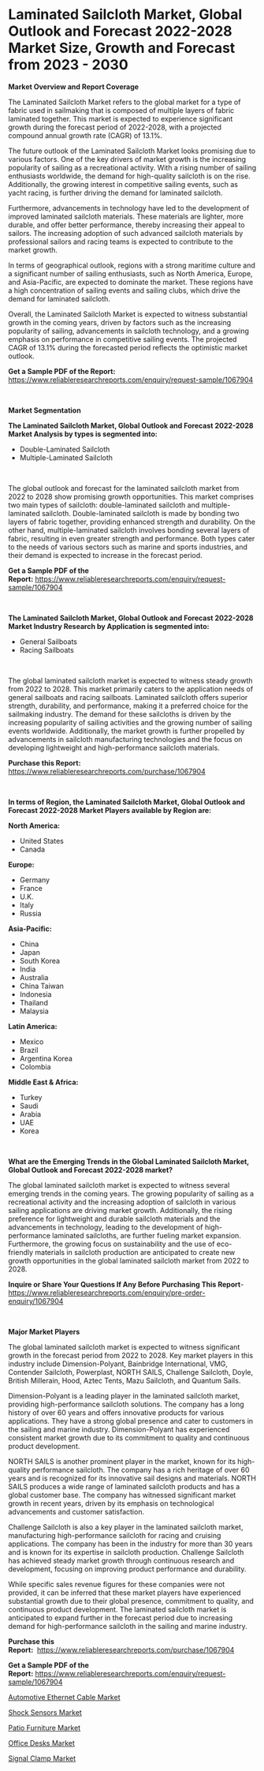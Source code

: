 <p><h1>Laminated Sailcloth Market, Global Outlook and Forecast 2022-2028 Market Size, Growth and Forecast from 2023 - 2030</h1></p><p><strong>Market Overview and Report Coverage</strong></p>
<p><p>The Laminated Sailcloth Market refers to the global market for a type of fabric used in sailmaking that is composed of multiple layers of fabric laminated together. This market is expected to experience significant growth during the forecast period of 2022-2028, with a projected compound annual growth rate (CAGR) of 13.1%.</p><p>The future outlook of the Laminated Sailcloth Market looks promising due to various factors. One of the key drivers of market growth is the increasing popularity of sailing as a recreational activity. With a rising number of sailing enthusiasts worldwide, the demand for high-quality sailcloth is on the rise. Additionally, the growing interest in competitive sailing events, such as yacht racing, is further driving the demand for laminated sailcloth.</p><p>Furthermore, advancements in technology have led to the development of improved laminated sailcloth materials. These materials are lighter, more durable, and offer better performance, thereby increasing their appeal to sailors. The increasing adoption of such advanced sailcloth materials by professional sailors and racing teams is expected to contribute to the market growth.</p><p>In terms of geographical outlook, regions with a strong maritime culture and a significant number of sailing enthusiasts, such as North America, Europe, and Asia-Pacific, are expected to dominate the market. These regions have a high concentration of sailing events and sailing clubs, which drive the demand for laminated sailcloth.</p><p>Overall, the Laminated Sailcloth Market is expected to witness substantial growth in the coming years, driven by factors such as the increasing popularity of sailing, advancements in sailcloth technology, and a growing emphasis on performance in competitive sailing events. The projected CAGR of 13.1% during the forecasted period reflects the optimistic market outlook.</p></p>
<p><strong>Get a Sample PDF of the Report:</strong> <a href="https://www.reliableresearchreports.com/enquiry/request-sample/1067904">https://www.reliableresearchreports.com/enquiry/request-sample/1067904</a></p>
<p>&nbsp;</p>
<p><strong>Market Segmentation</strong></p>
<p><strong>The Laminated Sailcloth Market, Global Outlook and Forecast 2022-2028 Market Analysis by types is segmented into:</strong></p>
<p><ul><li>Double-Laminated Sailcloth</li><li>Multiple-Laminated Sailcloth</li></ul></p>
<p>&nbsp;</p>
<p><p>The global outlook and forecast for the laminated sailcloth market from 2022 to 2028 show promising growth opportunities. This market comprises two main types of sailcloth: double-laminated sailcloth and multiple-laminated sailcloth. Double-laminated sailcloth is made by bonding two layers of fabric together, providing enhanced strength and durability. On the other hand, multiple-laminated sailcloth involves bonding several layers of fabric, resulting in even greater strength and performance. Both types cater to the needs of various sectors such as marine and sports industries, and their demand is expected to increase in the forecast period.</p></p>
<p><strong>Get a Sample PDF of the Report:</strong>&nbsp;<a href="https://www.reliableresearchreports.com/enquiry/request-sample/1067904">https://www.reliableresearchreports.com/enquiry/request-sample/1067904</a></p>
<p>&nbsp;</p>
<p><strong>The Laminated Sailcloth Market, Global Outlook and Forecast 2022-2028 Market Industry Research by Application is segmented into:</strong></p>
<p><ul><li>General Sailboats</li><li>Racing Sailboats</li></ul></p>
<p>&nbsp;</p>
<p><p>The global laminated sailcloth market is expected to witness steady growth from 2022 to 2028. This market primarily caters to the application needs of general sailboats and racing sailboats. Laminated sailcloth offers superior strength, durability, and performance, making it a preferred choice for the sailmaking industry. The demand for these sailcloths is driven by the increasing popularity of sailing activities and the growing number of sailing events worldwide. Additionally, the market growth is further propelled by advancements in sailcloth manufacturing technologies and the focus on developing lightweight and high-performance sailcloth materials.</p></p>
<p><strong>Purchase this Report:</strong>&nbsp; <a href="https://www.reliableresearchreports.com/purchase/1067904">https://www.reliableresearchreports.com/purchase/1067904</a></p>
<p>&nbsp;</p>
<p><strong>In terms of Region, the Laminated Sailcloth Market, Global Outlook and Forecast 2022-2028 Market Players available by Region are:</strong></p>
<p>
    <p> <strong> North America: </strong>
        <ul>
            <li>United States</li>
            <li>Canada</li>
        </ul>
        </p> 
    <p> <strong> Europe: </strong>
        <ul>
            <li>Germany</li>
            <li>France</li>
            <li>U.K.</li>
            <li>Italy</li>
            <li>Russia</li>
        </ul>
        </p> 
    <p> <strong> Asia-Pacific: </strong>
        <ul>
            <li>China</li>
            <li>Japan</li>
            <li>South Korea</li>
            <li>India</li>
            <li>Australia</li>
            <li>China Taiwan</li>
            <li>Indonesia</li>
            <li>Thailand</li>
            <li>Malaysia</li>
        </ul>
        </p> 
    <p> <strong> Latin America: </strong>
        <ul>
            <li>Mexico</li>
            <li>Brazil</li>
            <li>Argentina Korea</li>
            <li>Colombia</li>
        </ul>
        </p> 
    <p> <strong> Middle East & Africa: </strong>
        <ul>
            <li>Turkey</li>
            <li>Saudi</li>
            <li>Arabia</li>
            <li>UAE</li>
            <li>Korea</li>
        </ul>
    </p>
    </p>
<p>&nbsp;</p>
<p><strong>What are the Emerging Trends in the Global Laminated Sailcloth Market, Global Outlook and Forecast 2022-2028 market?</strong></p>
<p><p>The global laminated sailcloth market is expected to witness several emerging trends in the coming years. The growing popularity of sailing as a recreational activity and the increasing adoption of sailcloth in various sailing applications are driving market growth. Additionally, the rising preference for lightweight and durable sailcloth materials and the advancements in technology, leading to the development of high-performance laminated sailcloths, are further fueling market expansion. Furthermore, the growing focus on sustainability and the use of eco-friendly materials in sailcloth production are anticipated to create new growth opportunities in the global laminated sailcloth market from 2022 to 2028.</p></p>
<p><strong>Inquire or Share Your Questions If Any Before Purchasing This Report</strong>- <a href="https://www.reliableresearchreports.com/enquiry/pre-order-enquiry/1067904">https://www.reliableresearchreports.com/enquiry/pre-order-enquiry/1067904</a></p>
<p>&nbsp;</p>
<p><strong>Major Market Players</strong></p>
<p><p>The global laminated sailcloth market is expected to witness significant growth in the forecast period from 2022 to 2028. Key market players in this industry include Dimension-Polyant, Bainbridge International, VMG, Contender Sailcloth, Powerplast, NORTH SAILS, Challenge Sailcloth, Doyle, British Millerain, Hood, Aztec Tents, Mazu Sailcloth, and Quantum Sails.</p><p>Dimension-Polyant is a leading player in the laminated sailcloth market, providing high-performance sailcloth solutions. The company has a long history of over 60 years and offers innovative products for various applications. They have a strong global presence and cater to customers in the sailing and marine industry. Dimension-Polyant has experienced consistent market growth due to its commitment to quality and continuous product development.</p><p>NORTH SAILS is another prominent player in the market, known for its high-quality performance sailcloth. The company has a rich heritage of over 60 years and is recognized for its innovative sail designs and materials. NORTH SAILS produces a wide range of laminated sailcloth products and has a global customer base. The company has witnessed significant market growth in recent years, driven by its emphasis on technological advancements and customer satisfaction.</p><p>Challenge Sailcloth is also a key player in the laminated sailcloth market, manufacturing high-performance sailcloth for racing and cruising applications. The company has been in the industry for more than 30 years and is known for its expertise in sailcloth production. Challenge Sailcloth has achieved steady market growth through continuous research and development, focusing on improving product performance and durability.</p><p>While specific sales revenue figures for these companies were not provided, it can be inferred that these market players have experienced substantial growth due to their global presence, commitment to quality, and continuous product development. The laminated sailcloth market is anticipated to expand further in the forecast period due to increasing demand for high-performance sailcloth in the sailing and marine industry.</p></p>
<p><strong>Purchase this Report:</strong>&nbsp;&nbsp;<a href="https://www.reliableresearchreports.com/purchase/1067904">https://www.reliableresearchreports.com/purchase/1067904</a></p>
<p></p>
<p><strong>Get a Sample PDF of the Report:</strong>&nbsp;<a href="https://www.reliableresearchreports.com/enquiry/request-sample/1067904">https://www.reliableresearchreports.com/enquiry/request-sample/1067904</a></p>
<p><p><a href="https://www.reportprime.com/automotive-ethernet-cable-r7068">Automotive Ethernet Cable Market</a></p><p><a href="https://medium.com/@alaynagrant2023/shock-sensors-market-size-growth-forecast-2023-2030-4339014a2daa">Shock Sensors Market</a></p><p><a href="https://www.linkedin.com/pulse/patio-furniture-market-size-2023-2030-global-industrial-bzcse/">Patio Furniture Market</a></p><p><a href="https://www.linkedin.com/pulse/office-desks-market-challenges-opportunities-growth-drivers-gtbte/">Office Desks Market</a></p><p><a href="https://www.reportprime.com/signal-clamp-r7067">Signal Clamp Market</a></p></p>